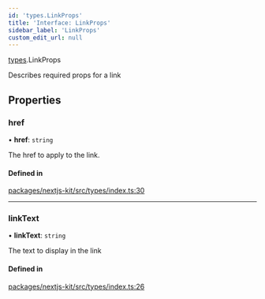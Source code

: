 ```yaml
---
id: 'types.LinkProps'
title: 'Interface: LinkProps'
sidebar_label: 'LinkProps'
custom_edit_url: null
---
```


[types](../modules/types.md).LinkProps

Describes required props for a link

## Properties

### href

• **href**: `string`

The href to apply to the link.

#### Defined in

[packages/nextjs-kit/src/types/index.ts:30](https://github.com/CobyPear/decoupled-kit-js/blob/1d4dd35e/packages/nextjs-kit/src/types/index.ts#L30)

---

### linkText

• **linkText**: `string`

The text to display in the link

#### Defined in

[packages/nextjs-kit/src/types/index.ts:26](https://github.com/CobyPear/decoupled-kit-js/blob/1d4dd35e/packages/nextjs-kit/src/types/index.ts#L26)
